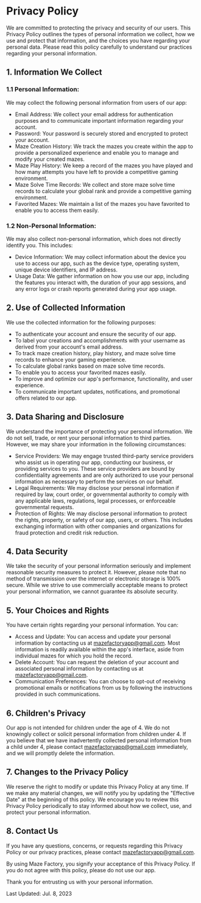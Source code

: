 # Privacy Policy

We are committed to protecting the privacy and security of our users. This Privacy Policy outlines the types of personal information we collect, how we use and protect that information, and the choices you have regarding your personal data. Please read this policy carefully to understand our practices regarding your personal information.

## 1. Information We Collect

### 1.1 Personal Information:

We may collect the following personal information from users of our app:

- Email Address: We collect your email address for authentication purposes and to communicate important information regarding your account.
- Password: Your password is securely stored and encrypted to protect your account.
- Maze Creation History: We track the mazes you create within the app to provide a personalized experience and enable you to manage and modify your created mazes.
- Maze Play History: We keep a record of the mazes you have played and how many attempts you have left to provide a competitive gaming environment.
- Maze Solve Time Records: We collect and store maze solve time records to calculate your global rank and provide a competitive gaming environment.
- Favorited Mazes: We maintain a list of the mazes you have favorited to enable you to access them easily.

### 1.2 Non-Personal Information:

We may also collect non-personal information, which does not directly identify you. This includes:

- Device Information: We may collect information about the device you use to access our app, such as the device type, operating system, unique device identifiers, and IP address.
- Usage Data: We gather information on how you use our app, including the features you interact with, the duration of your app sessions, and any error logs or crash reports generated during your app usage.

## 2. Use of Collected Information

We use the collected information for the following purposes:

- To authenticate your account and ensure the security of our app.
- To label your creations and accomplishments with your username as derived from your account's email address.
- To track maze creation history, play history, and maze solve time records to enhance your gaming experience.
- To calculate global ranks based on maze solve time records.
- To enable you to access your favorited mazes easily.
- To improve and optimize our app's performance, functionality, and user experience.
- To communicate important updates, notifications, and promotional offers related to our app.

## 3. Data Sharing and Disclosure

We understand the importance of protecting your personal information. We do not sell, trade, or rent your personal information to third parties. However, we may share your information in the following circumstances:

- Service Providers: We may engage trusted third-party service providers who assist us in operating our app, conducting our business, or providing services to you. These service providers are bound by confidentiality agreements and are only authorized to use your personal information as necessary to perform the services on our behalf.
- Legal Requirements: We may disclose your personal information if required by law, court order, or governmental authority to comply with any applicable laws, regulations, legal processes, or enforceable governmental requests.
- Protection of Rights: We may disclose personal information to protect the rights, property, or safety of our app, users, or others. This includes exchanging information with other companies and organizations for fraud protection and credit risk reduction.

## 4. Data Security

We take the security of your personal information seriously and implement reasonable security measures to protect it. However, please note that no method of transmission over the internet or electronic storage is 100% secure. While we strive to use commercially acceptable means to protect your personal information, we cannot guarantee its absolute security.

## 5. Your Choices and Rights

You have certain rights regarding your personal information. You can:

- Access and Update: You can access and update your personal information by contacting us at mazefactoryapp@gmail.com. Most information is readily available within the app's interface, aside from individual mazes for which you hold the record.
- Delete Account: You can request the deletion of your account and associated personal information by contacting us at mazefactoryapp@gmail.com.
- Communication Preferences: You can choose to opt-out of receiving promotional emails or notifications from us by following the instructions provided in such communications.

## 6. Children's Privacy

Our app is not intended for children under the age of 4. We do not knowingly collect or solicit personal information from children under 4. If you believe that we have inadvertently collected personal information from a child under 4, please contact mazefactoryapp@gmail.com immediately, and we will promptly delete the information.

## 7. Changes to the Privacy Policy

We reserve the right to modify or update this Privacy Policy at any time. If we make any material changes, we will notify you by updating the "Effective Date" at the beginning of this policy. We encourage you to review this Privacy Policy periodically to stay informed about how we collect, use, and protect your personal information.

## 8. Contact Us

If you have any questions, concerns, or requests regarding this Privacy Policy or our privacy practices, please contact mazefactoryapp@gmail.com.

By using Maze Factory, you signify your acceptance of this Privacy Policy. If you do not agree with this policy, please do not use our app.

Thank you for entrusting us with your personal information.

Last Updated: Jul. 8, 2023
